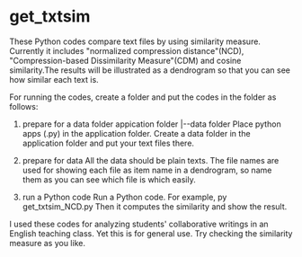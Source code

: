 # get_txtsim
These Python codes compare text files by using similarity measure. Currently it includes "normalized compression distance"(NCD), 
"Compression-based  Dissimilarity Measure"(CDM) and cosine similarity.The results will be illustrated as a dendrogram so that 
you can see how similar each text is.

For running the codes, create a folder and put the codes in the folder as follows:

1. prepare for a data folder
appication folder
   |--data folder
Place python apps (.py) in the application folder. Create a data folder in the application folder and put your text files there.

2. prepare for data
All the data should be plain texts. The file names are used for showing each file as item name in a dendrogram, so name them
as you can see which file is which easily.

3. run a Python code
Run a Python code. For example,
py get_txtsim_NCD.py
Then it computes the similarity and show the result.

I used these codes for analyzing students' collaborative writings in an English teaching class.
Yet this is for general use. Try checking the similarity measure as you like.
